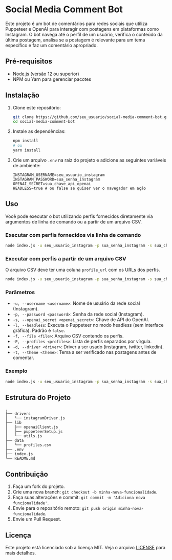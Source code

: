 
# Social Media Comment Bot

Este projeto é um bot de comentários para redes sociais que utiliza Puppeteer e OpenAI para interagir com postagens em plataformas como Instagram. O bot navega até o perfil de um usuário, verifica o conteúdo da última postagem, analisa se a postagem é relevante para um tema específico e faz um comentário apropriado.

## Pré-requisitos

- Node.js (versão 12 ou superior)
- NPM ou Yarn para gerenciar pacotes

## Instalação

1. Clone este repositório:
   ```bash
   git clone https://github.com/seu_usuario/social-media-comment-bot.git
   cd social-media-comment-bot
   ```

2. Instale as dependências:
   ```bash
   npm install
   # ou
   yarn install
   ```

3. Crie um arquivo `.env` na raiz do projeto e adicione as seguintes variáveis de ambiente:
   ```env
   INSTAGRAM_USERNAME=seu_usuario_instagram
   INSTAGRAM_PASSWORD=sua_senha_instagram
   OPENAI_SECRET=sua_chave_api_openai
   HEADLESS=true # ou false se quiser ver o navegador em ação
   ```

## Uso

Você pode executar o bot utilizando perfis fornecidos diretamente via argumentos de linha de comando ou a partir de um arquivo CSV.

### Executar com perfis fornecidos via linha de comando

```bash
node index.js -u seu_usuario_instagram -p sua_senha_instagram -s sua_chave_api_openai -P perfil1,perfil2 -d instagram -t tema
```

### Executar com perfis a partir de um arquivo CSV

O arquivo CSV deve ter uma coluna `profile_url` com os URLs dos perfis.

```bash
node index.js -u seu_usuario_instagram -p sua_senha_instagram -s sua_chave_api_openai -f caminho/para/arquivo.csv -d instagram -t tema
```

### Parâmetros

- `-u, --username <username>`: Nome de usuário da rede social (Instagram).
- `-p, --password <password>`: Senha da rede social (Instagram).
- `-s, --openai_secret <openai_secret>`: Chave de API do OpenAI.
- `-l, --headless`: Executa o Puppeteer no modo headless (sem interface gráfica). Padrão é `false`.
- `-f, --file <file>`: Arquivo CSV contendo os perfis.
- `-P, --profiles <profiles>`: Lista de perfis separados por vírgula.
- `-d, --driver <driver>`: Driver a ser usado (instagram, twitter, linkedin).
- `-t, --theme <theme>`: Tema a ser verificado nas postagens antes de comentar.

### Exemplo

```bash
node index.js -u seu_usuario_instagram -p sua_senha_instagram -s sua_chave_api_openai -P lucianfialho,outroperfil -d instagram -t sneakers
```

## Estrutura do Projeto

```plaintext
.
├── drivers
│   └── instagramDriver.js
├── lib
│   ├── openaiClient.js
│   ├── puppeteerSetup.js
│   └── utils.js
├── data
│   └── profiles.csv
├── .env
├── index.js
└── README.md
```

## Contribuição

1. Faça um fork do projeto.
2. Crie uma nova branch: `git checkout -b minha-nova-funcionalidade`.
3. Faça suas alterações e commit: `git commit -m 'Adiciona nova funcionalidade'`.
4. Envie para o repositório remoto: `git push origin minha-nova-funcionalidade`.
5. Envie um Pull Request.

## Licença

Este projeto está licenciado sob a licença MIT. Veja o arquivo [LICENSE](LICENSE) para mais detalhes.
